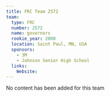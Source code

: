 ```yaml
---
title: FRC Team 2572
team:
  type: FRC
  number: 2572
  name: governors
  rookie_year: 2008
  location: Saint Paul, MN, USA
  sponsors:
    - 3M
    - Johnson Senior High School
  links:
    Website: 
---
```

No content has been added for this team
